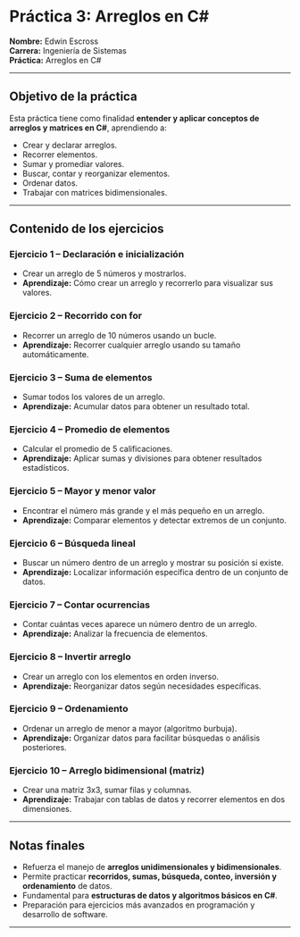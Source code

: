 # Práctica 3: Arreglos en C#

**Nombre:** Edwin Escross  
**Carrera:** Ingeniería de Sistemas  
**Práctica:** Arreglos en C#

---

##  Objetivo de la práctica

Esta práctica tiene como finalidad **entender y aplicar conceptos de arreglos y matrices en C#**, aprendiendo a:  

- Crear y declarar arreglos.  
- Recorrer elementos.  
- Sumar y promediar valores.  
- Buscar, contar y reorganizar elementos.  
- Ordenar datos.  
- Trabajar con matrices bidimensionales.  

---

## Contenido de los ejercicios

### **Ejercicio 1 – Declaración e inicialización**
- Crear un arreglo de 5 números y mostrarlos.  
- **Aprendizaje:** Cómo crear un arreglo y recorrerlo para visualizar sus valores.

### **Ejercicio 2 – Recorrido con for**
- Recorrer un arreglo de 10 números usando un bucle.  
- **Aprendizaje:** Recorrer cualquier arreglo usando su tamaño automáticamente.

### **Ejercicio 3 – Suma de elementos**
- Sumar todos los valores de un arreglo.  
- **Aprendizaje:** Acumular datos para obtener un resultado total.

### **Ejercicio 4 – Promedio de elementos**
- Calcular el promedio de 5 calificaciones.  
- **Aprendizaje:** Aplicar sumas y divisiones para obtener resultados estadísticos.

### **Ejercicio 5 – Mayor y menor valor**
- Encontrar el número más grande y el más pequeño en un arreglo.  
- **Aprendizaje:** Comparar elementos y detectar extremos de un conjunto.

### **Ejercicio 6 – Búsqueda lineal**
- Buscar un número dentro de un arreglo y mostrar su posición si existe.  
- **Aprendizaje:** Localizar información específica dentro de un conjunto de datos.

### **Ejercicio 7 – Contar ocurrencias**
- Contar cuántas veces aparece un número dentro de un arreglo.  
- **Aprendizaje:** Analizar la frecuencia de elementos.

### **Ejercicio 8 – Invertir arreglo**
- Crear un arreglo con los elementos en orden inverso.  
- **Aprendizaje:** Reorganizar datos según necesidades específicas.

### **Ejercicio 9 – Ordenamiento**
- Ordenar un arreglo de menor a mayor (algoritmo burbuja).  
- **Aprendizaje:** Organizar datos para facilitar búsquedas o análisis posteriores.

### **Ejercicio 10 – Arreglo bidimensional (matriz)**
- Crear una matriz 3x3, sumar filas y columnas.  
- **Aprendizaje:** Trabajar con tablas de datos y recorrer elementos en dos dimensiones.

---

##  Notas finales

- Refuerza el manejo de **arreglos unidimensionales y bidimensionales**.  
- Permite practicar **recorridos, sumas, búsqueda, conteo, inversión y ordenamiento** de datos.  
- Fundamental para **estructuras de datos y algoritmos básicos en C#**.  
- Preparación para ejercicios más avanzados en programación y desarrollo de software.  

---

